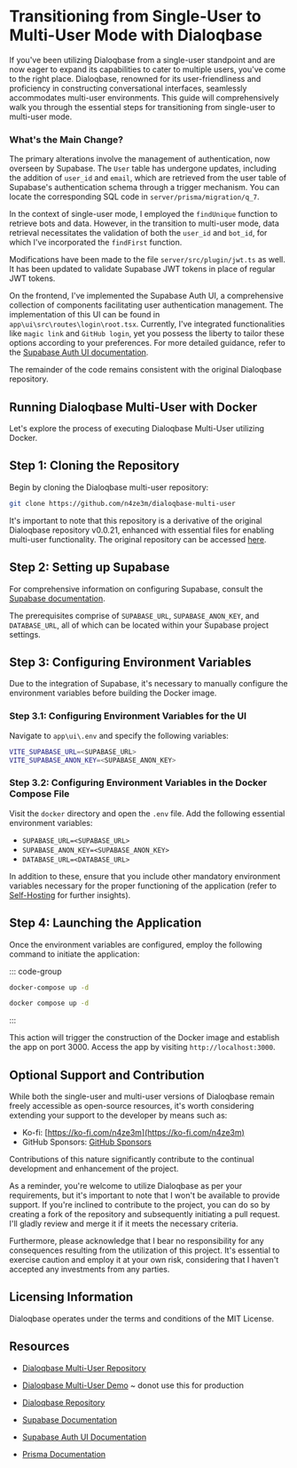 # Transitioning from Single-User to Multi-User Mode with Dialoqbase

If you've been utilizing Dialoqbase from a single-user standpoint and are now eager to expand its capabilities to cater to multiple users, you've come to the right place. Dialoqbase, renowned for its user-friendliness and proficiency in constructing conversational interfaces, seamlessly accommodates multi-user environments. This guide will comprehensively walk you through the essential steps for transitioning from single-user to multi-user mode.

### What's the Main Change?

The primary alterations involve the management of authentication, now overseen by Supabase. The `User` table has undergone updates, including the addition of `user_id` and `email`, which are retrieved from the user table of Supabase's authentication schema through a trigger mechanism. You can locate the corresponding SQL code in `server/prisma/migration/q_7`.

In the context of single-user mode, I employed the `findUnique` function to retrieve bots and data. However, in the transition to multi-user mode, data retrieval necessitates the validation of both the `user_id` and `bot_id`, for which I've incorporated the `findFirst` function.

Modifications have been made to the file `server/src/plugin/jwt.ts` as well. It has been updated to validate Supabase JWT tokens in place of regular JWT tokens.

On the frontend, I've implemented the Supabase Auth UI, a comprehensive collection of components facilitating user authentication management. The implementation of this UI can be found in `app\ui\src\routes\login\root.tsx`. Currently, I've integrated functionalities like `magic link` and `GitHub login`, yet you possess the liberty to tailor these options according to your preferences. For more detailed guidance, refer to the [Supabase Auth UI documentation](https://supabase.com/docs/guides/auth/auth-helpers/auth-ui).

The remainder of the code remains consistent with the original Dialoqbase repository.

## Running Dialoqbase Multi-User with Docker

Let's explore the process of executing Dialoqbase Multi-User utilizing Docker.

## Step 1: Cloning the Repository

Begin by cloning the Dialoqbase multi-user repository:

```bash
git clone https://github.com/n4ze3m/dialoqbase-multi-user
```

It's important to note that this repository is a derivative of the original Dialoqbase repository v0.0.21, enhanced with essential files for enabling multi-user functionality. The original repository can be accessed [here](https:/github.com/n4ze3m/dialoqbase).

## Step 2: Setting up Supabase

For comprehensive information on configuring Supabase, consult the [Supabase documentation](https://supabase.com/docs).

The prerequisites comprise of `SUPABASE_URL`, `SUPABASE_ANON_KEY`, and `DATABASE_URL`, all of which can be located within your Supabase project settings.

## Step 3: Configuring Environment Variables

Due to the integration of Supabase, it's necessary to manually configure the environment variables before building the Docker image.

### Step 3.1: Configuring Environment Variables for the UI

Navigate to `app\ui\.env` and specify the following variables:

```bash
VITE_SUPABASE_URL=<SUPABASE_URL>
VITE_SUPABASE_ANON_KEY=<SUPABASE_ANON_KEY>
```

### Step 3.2: Configuring Environment Variables in the Docker Compose File

Visit the `docker` directory and open the `.env` file. Add the following essential environment variables:

- `SUPABASE_URL=<SUPABASE_URL>`
- `SUPABASE_ANON_KEY=<SUPABASE_ANON_KEY>`
- `DATABASE_URL=<DATABASE_URL>`

In addition to these, ensure that you include other mandatory environment variables necessary for the proper functioning of the application (refer to [Self-Hosting](/guide/self-hosting) for further insights).

## Step 4: Launching the Application

Once the environment variables are configured, employ the following command to initiate the application:

::: code-group

```sh [docker-compose]
docker-compose up -d
```

```sh [docker compose]
docker compose up -d
```

:::

This action will trigger the construction of the Docker image and establish the app on port 3000. Access the app by visiting `http://localhost:3000`.

## Optional Support and Contribution

While both the single-user and multi-user versions of Dialoqbase remain freely accessible as open-source resources, it's worth considering extending your support to the developer by means such as:

- Ko-fi: [https://ko-fi.com/n4ze3m](https://ko-fi.com/n4ze3m)
- GitHub Sponsors: [GitHub Sponsors](https://github.com/sponsors/n4ze3m)

Contributions of this nature significantly contribute to the continual development and enhancement of the project.

As a reminder, you're welcome to utilize Dialoqbase as per your requirements, but it's important to note that I won't be available to provide support. If you're inclined to contribute to the project, you can do so by creating a fork of the repository and subsequently initiating a pull request. I'll gladly review and merge it if it meets the necessary criteria.

Furthermore, please acknowledge that I bear no responsibility for any consequences resulting from the utilization of this project. It's essential to exercise caution and employ it at your own risk, considering that I haven't accepted any investments from any parties.

## Licensing Information

Dialoqbase operates under the terms and conditions of the MIT License.

## Resources

- [Dialoqbase Multi-User Repository](https://github.com/n4ze3m/dialoqbase-multi-user)

- [Dialoqbase Multi-User Demo](https://asojdaspuxjwsos.n4ze3m.com/) ~ donot use this for production

- [Dialoqbase Repository](https://github.com/n4ze3m/dialoqbase)

- [Supabase Documentation](https://supabase.com/docs)

- [Supabase Auth UI Documentation](https://supabase.com/docs/guides/auth/auth-helpers/auth-ui)

- [Prisma Documentation](https://www.prisma.io/docs)
